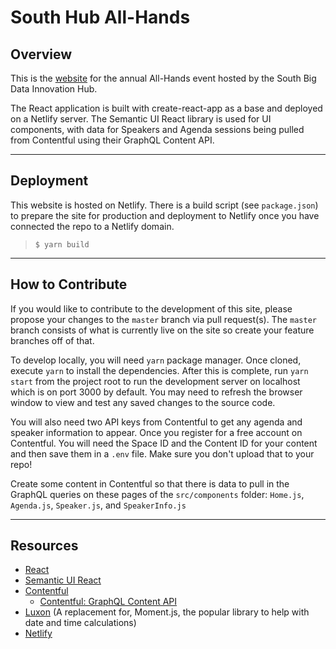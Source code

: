 # South Hub All-Hands

## Overview
This is the [website](https://southbigdatahub-events.org/) for the annual All-Hands event hosted by the South Big Data Innovation Hub.

The React application is built with create-react-app as a base and deployed on a Netlify server. The Semantic UI React library is used for UI components, with data for Speakers and Agenda sessions being pulled from Contentful using their GraphQL Content API.

___
## Deployment
This website is hosted on Netlify. There is a build script (see `package.json`) to prepare the site for production and deployment to Netlify once you have connected the repo to a Netlify domain.
> `$ yarn build`
___
## How to Contribute
If you would like to contribute to the development of this site, please propose your changes to the `master` branch via pull request(s). The `master` branch consists of what is currently live on the site so create your feature branches off of that.

To develop locally, you will need `yarn` package manager. Once cloned, execute `yarn` to install the dependencies. After this is complete, run `yarn start` from the project root to run the development server on localhost which is on port 3000 by default. You may need to refresh the browser window to view and test any saved changes to the source code.

You will also need two API keys from Contentful to get any agenda and speaker information to appear. Once you register for a free account on Contentful. You will need the Space ID and the Content ID for your content and then save them in a `.env` file. Make sure you don't upload that to your repo!

Create some content in Contentful so that there is data to pull in the GraphQL queries on these pages of the `src/components` folder: `Home.js`, `Agenda.js`, `Speaker.js`, and `SpeakerInfo.js`
___
## Resources
* [React](https://reactjs.org/)
* [Semantic UI React](https://react.semantic-ui.com/)
* [Contentful](https://www.contentful.com/)
    * [Contentful: GraphQL Content API](https://www.contentful.com/developers/docs/references/graphql/)
* [Luxon](https://moment.github.io/luxon/#/?id=luxon) (A replacement for, Moment.js, the popular library to help with date and time calculations)
* [Netlify](https://docs.netlify.com/?_ga=2.143967157.1464594570.1628696516-1753369940.1621636580)